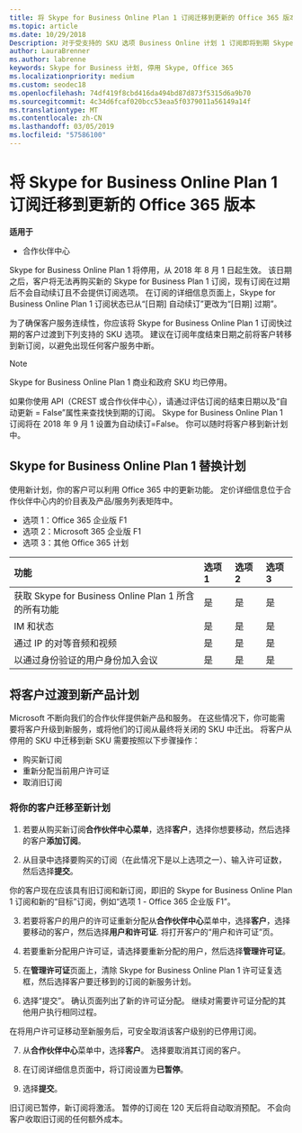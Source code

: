 ```yaml
---
title: 将 Skype for Business Online Plan 1 订阅迁移到更新的 Office 365 版本 | 合作伙伴中心
ms.topic: article
ms.date: 10/29/2018
Description: 对于受支持的 SKU 选项 Business Online 计划 1 订阅即将到期 Skype 的过渡客户。 我们建议在订阅的每年结束日期之前移到新订阅的客户。
author: LauraBrenner
ms.author: labrenne
keywords: Skype for Business 计划, 停用 Skype, Office 365
ms.localizationpriority: medium
ms.custom: seodec18
ms.openlocfilehash: 74df419f8cbd416da494bd87d873f5315d6a9b70
ms.sourcegitcommit: 4c34d6fcaf020bcc53eaa5f0379011a56149a14f
ms.translationtype: MT
ms.contentlocale: zh-CN
ms.lasthandoff: 03/05/2019
ms.locfileid: "57586100"
---
```

# <a name="migrate-skype-for-business-online-plan-1-subscriptions-to-newer-office-365-versions"></a>将 Skype for Business Online Plan 1 订阅迁移到更新的 Office 365 版本

**适用于**

- 合作伙伴中心

Skype for Business Online Plan 1 将停用，从 2018 年 8 月 1 日起生效。 该日期之后，客户将无法再购买新的 Skype for Business Plan 1 订阅，现有订阅在过期后不会自动续订且不会提供订阅选项。 在订阅的详细信息页面上，Skype for Business Online Plan 1 订阅状态已从“[日期] 自动续订”更改为“[日期] 过期”。  

为了确保客户服务连续性，你应该将 Skype for Business Online Plan 1 订阅快过期的客户过渡到下列支持的 SKU 选项。 建议在订阅年度结束日期之前将客户转移到新订阅，以避免出现任何客户服务中断。 

>[!NOTE]
>Skype for Business Online Plan 1 商业和政府 SKU 均已停用。

如果你使用 API（CREST 或合作伙伴中心），请通过评估订阅的结束日期以及“自动更新 = False”属性来查找快到期的订阅。 Skype for Business Online Plan 1 订阅将在 2018 年 9 月 1 设置为自动续订=False。 你可以随时将客户移到新计划中。 

## <a name="skype-for-business-online-plan-1-replacement-plans"></a>Skype for Business Online Plan 1 替换计划

使用新计划，你的客户可以利用 Office 365 中的更新功能。 定价详细信息位于合作伙伴中心内的价目表及产品/服务列表矩阵中。 

- 选项 1：Office 365 企业版 F1
- 选项 2：Microsoft 365 企业版 F1
- 选项 3：其他 Office 365 计划

|**功能**    |**选项 1**   |**选项 2**   |**选项 3**   |
|:-----------------|:-----------------|:-------------|:------------|
|获取 Skype for Business Online Plan 1 所含的所有功能|是   |是   |是   |
|IM 和状态 |是   |是   |是   |
|通过 IP 的对等音频和视频|是   |是   |是   
|以通过身份验证的用户身份加入会议| 是   |是   |是   |

## <a name="transition-customers-to-new-product-plans"></a>将客户过渡到新产品计划

Microsoft 不断向我们的合作伙伴提供新产品和服务。 在这些情况下，你可能需要将客户升级到新服务，或将他们的订阅从最终将关闭的 SKU 中迁出。 将客户从停用的 SKU 中迁移到新 SKU 需要按照以下步骤操作：

- 购买新订阅
- 重新分配当前用户许可证
- 取消旧订阅

### <a name="migrate-your-customers-to-new-plans"></a>将你的客户迁移至新计划

1. 若要从购买新订阅**合作伙伴中心菜单**，选择**客户**，选择你想要移动，然后选择的客户**添加订阅**。

2. 从目录中选择要购买的订阅（在此情况下是以上选项之一）、输入许可证数，然后选择**提交**。 

你的客户现在应该具有旧订阅和新订阅，即旧的 Skype for Business Online Plan 1 订阅和新的“目标”订阅，例如“选项 1 - Office 365 企业版 F1”。

3. 若要将客户的用户的许可证重新分配从**合作伙伴中心**菜单中，选择**客户**，选择要移动的客户，然后选择**用户和许可证**. 将打开客户的“用户和许可证”页。

4. 若要重新分配用户许可证，请选择要重新分配的用户，然后选择**管理许可证**。

5. 在**管理许可证**页面上，清除 Skype for Business Online Plan 1 许可证复选框，然后选择客户要迁移到的订阅的新服务计划。

6. 选择“提交”。 确认页面列出了新的许可证分配。 继续对需要许可证分配的其他用户执行相同过程。

在将用户许可证移动至新服务后，可安全取消该客户级别的已停用订阅。

7. 从**合作伙伴中心**菜单中，选择**客户**。 选择要取消其订阅的客户。

8. 在订阅详细信息页面中，将订阅设置为**已暂停**。

9. 选择**提交**。

旧订阅已暂停，新订阅将激活。 暂停的订阅在 120 天后将自动取消预配。 不会向客户收取旧订阅的任何额外成本。


